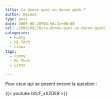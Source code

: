 ```yaml
---
title: Ca donne quoi un daron geek ?
author: Deimos
type: post
date: 2009-08-20T04:58:31+00:00
url: /2009/08/20/ca-donne-quoi-un-daron-geek/
categories:
  - Funny
  - Hi-Tech
  - Linux
tags:
  - Funny
  - Hi-Tech
  - Linux

---
```


Pour ceux qui se posent encore la question :
  
{{< youtube bYcF_xX2DE8 >}}
